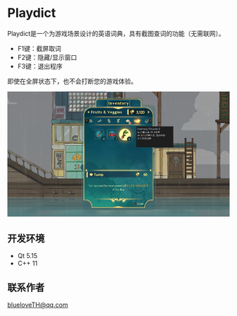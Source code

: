# Playdict

Playdict是一个为游戏场景设计的英语词典，具有截图查词的功能（无需联网）。

+   F1键：截屏取词
+   F2键：隐藏/显示窗口
+   F3键：退出程序

即使在全屏状态下，也不会打断您的游戏体验。

![](docs/demo_01.png)

## 开发环境

+   Qt 5.15
+   C++ 11

## 联系作者

blueloveTH@qq.com